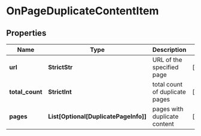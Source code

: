 # OnPageDuplicateContentItem


## Properties

| Name | Type | Description | Notes |
|------------ | ------------- | ------------- | -------------|
**url** | **StrictStr** | URL of the specified page |[optional]|
**total_count** | **StrictInt** | total count of duplicate pages |[optional]|
**pages** | **List[Optional[DuplicatePageInfo]]** | pages with duplicate content |[optional]|